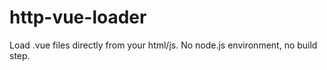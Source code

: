 # http-vue-loader
Load .vue files directly from your html/js. No node.js environment, no build step.
